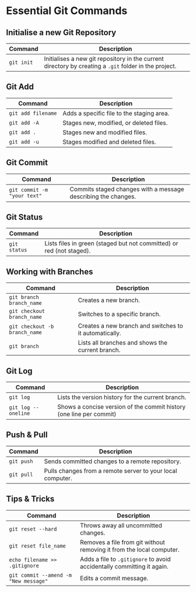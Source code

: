 # Essential Git Commands

## Initialise a new Git Repository

| Command       | Description                                                                 |
|---------------|-----------------------------------------------------------------------------|
| `git init`    | Initialises a new git repository in the current directory by creating a `.git` folder in the project. |

## Git Add

| Command                 | Description                                               |
|-------------------------|-----------------------------------------------------------|
| `git add filename`    | Adds a specific file to the staging area.                 |
| `git add -A`             | Stages new, modified, or deleted files.                   |
| `git add .`              | Stages new and modified files.                            |
| `git add -u`             | Stages modified and deleted files.                        |

## Git Commit

| Command                          | Description                                                                 |
|----------------------------------|-----------------------------------------------------------------------------|
| `git commit -m "your text"`      | Commits staged changes with a message describing the changes.               |

## Git Status

| Command         | Description                                                   |
|-----------------|---------------------------------------------------------------|
| `git status`    | Lists files in green (staged but not committed) or red (not staged). |

## Working with Branches

| Command                           | Description                                                               |
|-----------------------------------|---------------------------------------------------------------------------|
| `git branch branch_name`          | Creates a new branch.                                                     |
| `git checkout branch_name`        | Switches to a specific branch.                                             |
| `git checkout -b branch_name`     | Creates a new branch and switches to it automatically.                     |
| `git branch`                      | Lists all branches and shows the current branch.                           |

## Git Log

| Command             | Description                                                   |
|---------------------|---------------------------------------------------------------|
| `git log`           | Lists the version history for the current branch.              |
| `git log --oneline` | Shows a concise version of the commit history (one line per commit) |

## Push & Pull

| Command       | Description                                                              |
|---------------|--------------------------------------------------------------------------|
| `git push`    | Sends committed changes to a remote repository.                          |
| `git pull`    | Pulls changes from a remote server to your local computer.                |

## Tips & Tricks

| Command                                   | Description                                                                       |
|-------------------------------------------|-----------------------------------------------------------------------------------|
| `git reset --hard`                        | Throws away all uncommitted changes.                                              |
| `git reset file_name`                     | Removes a file from git without removing it from the local computer.              |
| `echo filename >> .gitignore`             | Adds a file to `.gitignore` to avoid accidentally committing it again.            |
| `git commit --amend -m "New message"`     | Edits a commit message.                                                           |
